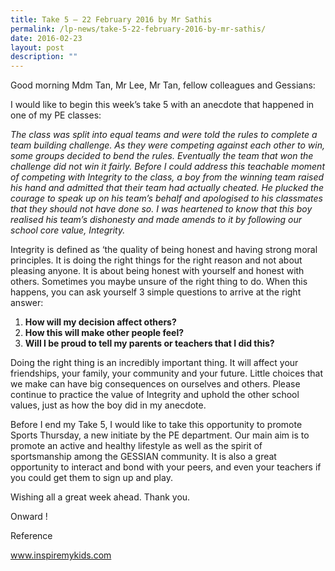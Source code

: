 ```yaml
---
title: Take 5 – 22 February 2016 by Mr Sathis
permalink: /lp-news/take-5-22-february-2016-by-mr-sathis/
date: 2016-02-23
layout: post
description: ""
---
```

Good morning Mdm Tan, Mr Lee, Mr Tan, fellow colleagues and Gessians:

I would like to begin this week’s take 5 with an anecdote that happened in one of my PE classes:

_The class was split into equal teams and were told the rules to complete a team building challenge. As they were competing against each other to win, some groups decided to bend the rules. Eventually the team that won the challenge did not win it fairly. Before I could address this teachable moment of competing with Integrity to the class, a boy from the winning team raised his hand and admitted that their team had actually cheated. He plucked the courage to speak up on his team’s behalf and apologised to his classmates that they should not have done so. I was heartened to know that this boy realised his team’s dishonesty and made amends to it by following our school core value, Integrity._    

Integrity is defined as ‘the quality of being honest and having strong moral principles. It is doing the right things for the right reason and not about pleasing anyone. It is about being honest with yourself and honest with others. Sometimes you maybe unsure of the right thing to do. When this happens, you can ask yourself 3 simple questions to arrive at the right answer:

1.  **How will my decision affect others?**
2.  **How this will make other people feel?**
3.  **Will I be proud to tell my parents or teachers that I did this?**

Doing the right thing is an incredibly important thing. It will affect your friendships, your family, your community and your future. Little choices that we make can have big consequences on ourselves and others. Please continue to practice the value of Integrity and uphold the other school values, just as how the boy did in my anecdote.

Before I end my Take 5, I would like to take this opportunity to promote Sports Thursday, a new initiate by the PE department. Our main aim is to promote an active and healthy lifestyle as well as the spirit of sportsmanship among the GESSIAN community. It is also a great opportunity to interact and bond with your peers, and even your teachers if you could get them to sign up and play.

Wishing all a great week ahead. Thank you.

Onward !

Reference

www.inspiremykids.com